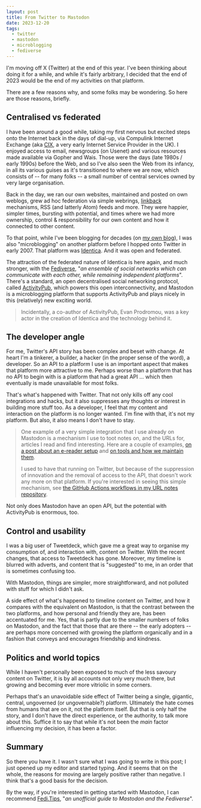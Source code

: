 ```yaml
---
layout: post
title: From Twitter to Mastodon
date: 2023-12-20
tags:
  - twitter
  - mastodon
  - microblogging
  - fediverse
---
```

I'm moving off X (Twitter) at the end of this year. I've been thinking about doing it for a while, and while it's fairly arbitrary, I decided that the end of 2023 would be the end of my activities on that platform. 

There are a few reasons why, and some folks may be wondering. So here are those reasons, briefly.

## Centralised vs federated

I have been around a good while, taking my first nervous but excited steps onto the Internet back in the days of dial-up, via Compulink Internet Exchange (aka [CIX](https://en.wikipedia.org/wiki/CIX_(website)), a very early Internet Service Provider in the UK). I enjoyed access to email, newsgroups (on Usenet) and various resources made available via Gopher and Wais. Those were the days (late 1980s / early 1990s) before the Web, and so I've also seen the Web from its infancy, in all its various guises as it's transitioned to where we are now, which consists of -- for many folks -- a small number of central services owned by very large organisation.

Back in the day, we ran our own websites, maintained and posted on own weblogs, grew ad hoc federation via simple webrings, [linkback](https://en.wikipedia.org/wiki/Linkback) mechanisms, RSS (and latterly Atom) feeds and more. They were happier, simpler times, bursting with potential, and times where we had more ownership, control & responsibility for our own content and how it connected to other content.

To that point, while I've been blogging for decades (on [my own blog](https://qmacro.org/blog/)), I was also "microblogging" on another platform before I hopped onto Twitter in early 2007. That platform was [Identica](https://wiki.p2pfoundation.net/Identica). And it was open and federated. 

The attraction of the federated nature of Identica is here again, and much stronger, with the [Fediverse](https://en.wikipedia.org/wiki/Fediverse), "_an ensemble of social networks which can communicate with each other, while remaining independent platforms_". There's a standard, an open decentralised social networking protocol, called [ActivityPub](https://en.wikipedia.org/wiki/ActivityPub), which powers this open interconnectivity, and Mastodon is a microblogging platform that supports ActivityPub and plays nicely in this (relatively) new exciting world.

> Incidentally, a co-author of ActivityPub, Evan Prodromou, was a key actor in the creation of Identica and the technology behind it.

## The developer angle

For me, Twitter's API story has been complex and beset with change. At heart I'm a tinkerer, a builder, a hacker (in the proper sense of the word), a developer. So an API to a platform I use is an important aspect that makes that platform more attractive to me. Perhaps worse than a platform that has no API to begin with is a platform that had a great API ... which then eventually is made unavailable for most folks.

That's what's happened with Twitter. That not only kills off any cool integrations and hacks, but it also suppresses any thoughts or interest in building more stuff too. As a developer, I feel that my content and interaction on the platform is no longer wanted. I'm fine with that, it's not my platform. But also, it also means I don't have to stay.

> One example of a very simple integration that I use already on Mastodon is a mechanism I use to toot notes on, and the URLs for, articles I read and find interesting. Here are a couple of examples, [on a post about an e-reader setup](https://hachyderm.io/@qmacro/111222914866332574) and [on tools and how we maintain them](https://hachyderm.io/@qmacro/111573647402350578).
>
> I used to have that running on Twitter, but because of the suppression of innovation and the removal of access to the API, that doesn't work any more on that platform. If you're interested in seeing this simple mechanism, see [the GitHub Actions workflows in my URL notes repository](https://github.com/qmacro-org/url-notes/tree/main/.github/workflows).

Not only does Mastodon have an open API, but the potential with ActivityPub is enormous, too.

## Control and usability

I was a big user of Tweetdeck, which gave me a great way to organise my consumption of, and interaction with, content on Twitter. With the recent changes, that access to Tweetdeck has gone. Moreover, my timeline is blurred with adverts, and content that is "suggested" to me, in an order that is sometimes confusing too.

With Mastodon, things are simpler, more straightforward, and not polluted with stuff for which I didn't ask.

A side effect of what's happened to timeline content on Twitter, and how it compares with the equivalent on Mastodon, is that the contrast between the two platforms, and how personal and friendly they are, has been accentuated for me. Yes, that is partly due to the smaller numbers of folks on Mastodon, and the fact that those that are there -- the early adopters -- are perhaps more concerned with growing the platform organically and in a fashion that conveys and encourages friendship and kindness.

## Politics and world topics

While I haven't personally been exposed to much of the less savoury content on Twitter, it is by all accounts not only very much there, but growing and becoming ever more vitriolic in some corners. 

Perhaps that's an unavoidable side effect of Twitter being a single, gigantic, central, ungoverned (or ungovernable?) platform. Ultimately the hate comes from humans that are on it, not the platform itself. But that is only half the story, and I don't have the direct experience, or the authority, to talk more about this. Suffice it to say that while it's not been the _main_ factor influencing my decision, it has been a factor.

## Summary

So there you have it. I wasn't sure what I was going to write in this post; I just opened up my editor and started typing. And it seems that on the whole, the reasons for moving are largely positive rather than negative. I think that's a good basis for the decision.

By the way, if you're interested in getting started with Mastodon, I can recommend [Fedi.Tips](https://fedi.tips/), "_an unofficial guide to Mastodon and the Fediverse_".
